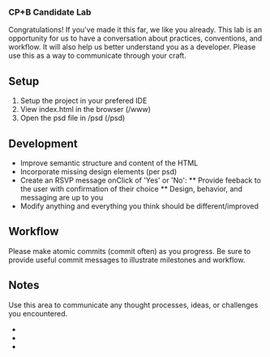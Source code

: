 ### CP+B Candidate Lab ###

Congratulations! If you've made it this far, we like you already.
This lab is an opportunity for us to have a conversation about practices, conventions, and workflow.
It will also help us better understand you as a developer. 
Please use this as a way to communicate through your craft.


## Setup

1. Setup the project in your prefered IDE
2. View index.html in the browser (/www)
2. Open the psd file in /psd (/psd)


## Development

* Improve semantic structure and content of the HTML
* Incorporate missing design elements (per psd)
* Create an RSVP message onClick of 'Yes' or 'No':
  ** Provide feeback to the user with confirmation of their choice
  ** Design, behavior, and messaging are up to you
* Modify anything and everything you think should be different/improved


## Workflow

Please make atomic commits (commit often) as you progress. 
Be sure to provide useful commit messages to illustrate milestones and workflow.


## Notes

Use this area to communicate any thought processes, ideas, or challenges you encountered.

*
*
*